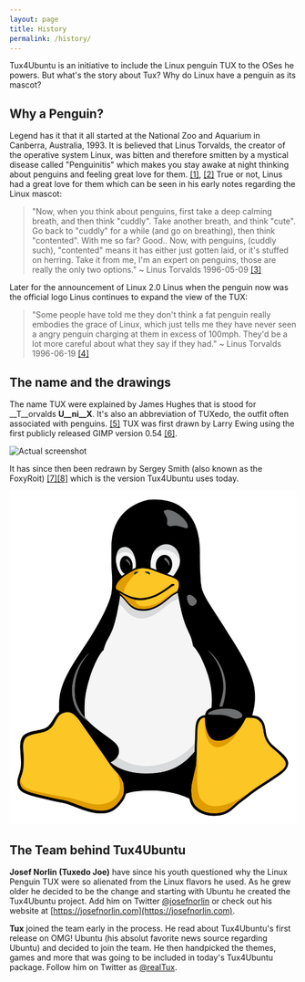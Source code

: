 ```yaml
---
layout: page
title: History
permalink: /history/
---
```


Tux4Ubuntu is an initiative to include the Linux penguin TUX to the OSes he powers. But what's the story about Tux? Why do Linux have a penguin as its mascot?

## Why a Penguin?
Legend has it that it all started at the National Zoo and Aquarium in Canberra, Australia, 1993. It is believed that Linus Torvalds, the creator of the operative system Linux, was bitten and therefore smitten by a mystical disease called "Penguinitis" which makes you stay awake at night thinking about penguins and feeling great love for them. [[1]](https://en.wikipedia.org/wiki/Tux_(mascot)), [[2]]( https://web.archive.org/web/20120829012452/http://www.wired.com/culture/lifestyle/news/2001/03/42209) True or not, Linus had a great love for them which can be seen in his early notes regarding the Linux mascot:

> "Now, when you think about penguins, first take a deep calming breath, and then think "cuddly". Take another breath, and think "cute". Go back to "cuddly" for a while (and go on breathing), then think "contented". With me so far?  Good.. Now, with penguins, (cuddly such), "contented" means it has either just gotten laid, or it's stuffed on herring. Take it from me, I'm an expert on penguins, those are really the only two options." ~ Linus Torvalds 1996-05-09 [[3]](http://www.linuxscrew.com/2007/11/14/why-penguin-is-linux-logo)

Later for the announcement of Linux 2.0 Linus when the penguin now was the official logo Linus continues to expand the view of the TUX:

> "Some people have told me they don't think a fat penguin really embodies the grace of Linux, which just tells me they have never seen a angry penguin charging at them in excess of 100mph. They\'d be a lot more careful about what they say if they had." ~ Linus Torvalds 1996-06-19 [[4]](https://groups.google.com/forum/?fromgroups=#!topic/comp.os.linux.misc/-Asm6opet1o%5B51-75%5D)


## The name and the drawings
The name TUX were explained by James Hughes that is stood for __T__orvalds __U__ni__X__. It's also an abbreviation of TUXedo, the outfit often associated with penguins. [[5]](http://www.apcmag.com/linus_torvalds_talks_future_of_linux_page_3.htm/) TUX was first drawn by Larry Ewing using the first publicly released GIMP version 0.54 [[6]](http://isc.tamu.edu/~lewing/linux/notes.html). 

![Actual screenshot](http://isc.tamu.edu/~lewing/linux/sm-screenshot.gif)

It has since then been redrawn by Sergey Smith (also known as the FoxyRoit) [[7]](http://foxyriot.deviantart.com/)[[8]](https://commons.wikimedia.org/wiki/File:Classic_flat_look_3D.svg) which is the version Tux4Ubuntu uses today.

![Tux Classic Flat Look 3D](/assets/flat_tux_3D.svg)


## The Team behind Tux4Ubuntu
__Josef Norlin (Tuxedo Joe)__ have since his youth questioned why the Linux Penguin TUX were so alienated from the Linux flavors he used. As he grew older he decided to be the change and starting with Ubuntu he created the Tux4Ubuntu project. Add him on Twitter [@josefnorlin](https://twitter.com/josefnorlin) or check out his website at [https://josefnorlin.com](https://josefnorlin.com).

__Tux__ joined the team early in the process. He read about Tux4Ubuntu's first release on OMG! Ubuntu (his absolut favorite news source regarding Ubuntu) and decided to join the team. He then handpicked the themes, games and more that was going to be included in today's Tux4Ubuntu package. Follow him on Twitter as [@realTux](https://twitter.com/realTux).
